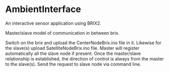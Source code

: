 # AmbientInterface
An interactive sensor application using BRIX2. 

Master/slave model of communication in between brix.

Switch on the brix and upload the CenterNodeBrix.ino file in it. Likewise for the slave(s) upload SatelliteNodeBrix.ino file.
Master will register automatically all the slave node if present. Once the master/slave relationship is established,
the direction of control is always from the master to the slave(s). Send the request to slave node via command line.
